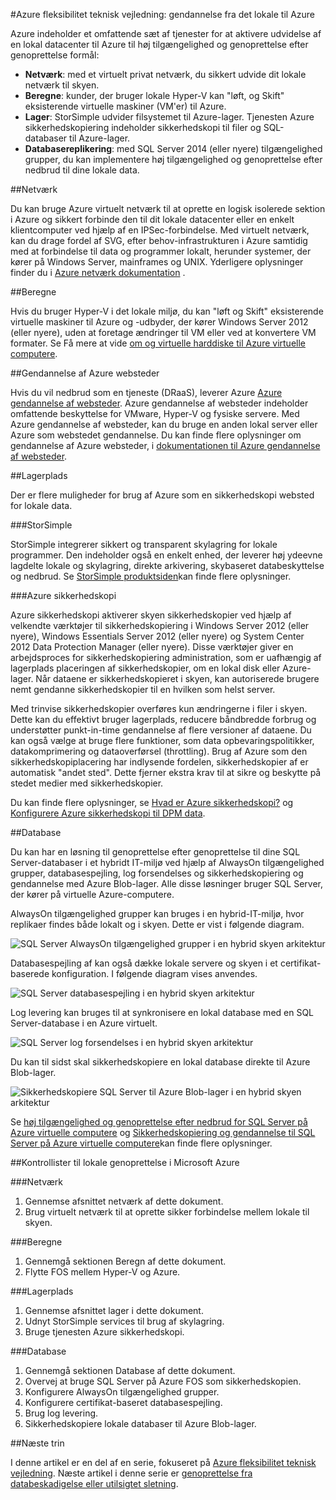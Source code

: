 <properties
   pageTitle="Teknisk vejledning: gendannelse fra det lokale til Azure | Microsoft Azure"
   description="Artikel om forståelse og design gendannelse systemer fra lokale infrastruktur til Azure"
   services=""
   documentationCenter="na"
   authors="adamglick"
   manager="saladki"
   editor=""/>

<tags
   ms.service="resiliency"
   ms.devlang="na"
   ms.topic="article"
   ms.tgt_pltfrm="na"
   ms.workload="na"
   ms.date="08/18/2016"
   ms.author="aglick"/>

#<a name="azure-resiliency-technical-guidance-recovery-from-on-premises-to-azure"></a>Azure fleksibilitet teknisk vejledning: gendannelse fra det lokale til Azure

Azure indeholder et omfattende sæt af tjenester for at aktivere udvidelse af en lokal datacenter til Azure til høj tilgængelighed og genoprettelse efter genoprettelse formål:

* __Netværk__: med et virtuelt privat netværk, du sikkert udvide dit lokale netværk til skyen.
* __Beregne__: kunder, der bruger lokale Hyper-V kan "løft, og Skift" eksisterende virtuelle maskiner (VM'er) til Azure.
* __Lager__: StorSimple udvider filsystemet til Azure-lager. Tjenesten Azure sikkerhedskopiering indeholder sikkerhedskopi til filer og SQL-databaser til Azure-lager.
* __Databasereplikering__: med SQL Server 2014 (eller nyere) tilgængelighed grupper, du kan implementere høj tilgængelighed og genoprettelse efter nedbrud til dine lokale data.

##<a name="networking"></a>Netværk

Du kan bruge Azure virtuelt netværk til at oprette en logisk isolerede sektion i Azure og sikkert forbinde den til dit lokale datacenter eller en enkelt klientcomputer ved hjælp af en IPSec-forbindelse. Med virtuelt netværk, kan du drage fordel af SVG, efter behov-infrastrukturen i Azure samtidig med at forbindelse til data og programmer lokalt, herunder systemer, der kører på Windows Server, mainframes og UNIX. Yderligere oplysninger finder du i [Azure netværk dokumentation](../virtual-network/virtual-networks-overview.md) .

##<a name="compute"></a>Beregne

Hvis du bruger Hyper-V i det lokale miljø, du kan "løft og Skift" eksisterende virtuelle maskiner til Azure og -udbyder, der kører Windows Server 2012 (eller nyere), uden at foretage ændringer til VM eller ved at konvertere VM formater. Se Få mere at vide [om og virtuelle harddiske til Azure virtuelle computere](../virtual-machines/virtual-machines-linux-about-disks-vhds.md).

##<a name="azure-site-recovery"></a>Gendannelse af Azure websteder

Hvis du vil nedbrud som en tjeneste (DRaaS), leverer Azure [Azure gendannelse af websteder](https://azure.microsoft.com/services/site-recovery/). Azure gendannelse af websteder indeholder omfattende beskyttelse for VMware, Hyper-V og fysiske servere. Med Azure gendannelse af websteder, kan du bruge en anden lokal server eller Azure som webstedet gendannelse. Du kan finde flere oplysninger om gendannelse af Azure websteder, i [dokumentationen til Azure gendannelse af websteder](https://azure.microsoft.com/documentation/services/site-recovery/).

##<a name="storage"></a>Lagerplads

Der er flere muligheder for brug af Azure som en sikkerhedskopi websted for lokale data.

###<a name="storsimple"></a>StorSimple

StorSimple integrerer sikkert og transparent skylagring for lokale programmer. Den indeholder også en enkelt enhed, der leverer høj ydeevne lagdelte lokale og skylagring, direkte arkivering, skybaseret databeskyttelse og nedbrud. Se [StorSimple produktsiden](https://azure.microsoft.com/services/storsimple/)kan finde flere oplysninger.

###<a name="azure-backup"></a>Azure sikkerhedskopi

Azure sikkerhedskopi aktiverer skyen sikkerhedskopier ved hjælp af velkendte værktøjer til sikkerhedskopiering i Windows Server 2012 (eller nyere), Windows Essentials Server 2012 (eller nyere) og System Center 2012 Data Protection Manager (eller nyere). Disse værktøjer giver en arbejdsproces for sikkerhedskopiering administration, som er uafhængig af lagerplads placeringen af sikkerhedskopier, om en lokal disk eller Azure-lager. Når dataene er sikkerhedskopieret i skyen, kan autoriserede brugere nemt gendanne sikkerhedskopier til en hvilken som helst server.

Med trinvise sikkerhedskopier overføres kun ændringerne i filer i skyen. Dette kan du effektivt bruger lagerplads, reducere båndbredde forbrug og understøtter punkt-in-time gendannelse af flere versioner af dataene. Du kan også vælge at bruge flere funktioner, som data opbevaringspolitikker, datakomprimering og dataoverførsel (throttling). Brug af Azure som den sikkerhedskopiplacering har indlysende fordelen, sikkerhedskopier af er automatisk "andet sted". Dette fjerner ekstra krav til at sikre og beskytte på stedet medier med sikkerhedskopier.

Du kan finde flere oplysninger, se [Hvad er Azure sikkerhedskopi?](../backup/backup-introduction-to-azure-backup.md) og [Konfigurere Azure sikkerhedskopi til DPM data](https://technet.microsoft.com/library/jj728752.aspx).

##<a name="database"></a>Database

Du kan har en løsning til genoprettelse efter genoprettelse til dine SQL Server-databaser i et hybridt IT-miljø ved hjælp af AlwaysOn tilgængelighed grupper, databasespejling, log forsendelses og sikkerhedskopiering og gendannelse med Azure Blob-lager. Alle disse løsninger bruger SQL Server, der kører på virtuelle Azure-computere.

AlwaysOn tilgængelighed grupper kan bruges i en hybrid-IT-miljø, hvor replikaer findes både lokalt og i skyen. Dette er vist i følgende diagram.

![SQL Server AlwaysOn tilgængelighed grupper i en hybrid skyen arkitektur](./media/resiliency-technical-guidance-recovery-on-premises-azure/SQL_Server_Disaster_Recovery-3.png)

Databasespejling af kan også dække lokale servere og skyen i et certifikat-baserede konfiguration. I følgende diagram vises anvendes.

![SQL Server databasespejling i en hybrid skyen arkitektur](./media/resiliency-technical-guidance-recovery-on-premises-azure/SQL_Server_Disaster_Recovery-4.png)

Log levering kan bruges til at synkronisere en lokal database med en SQL Server-database i en Azure virtuelt.

![SQL Server log forsendelses i en hybrid skyen arkitektur](./media/resiliency-technical-guidance-recovery-on-premises-azure/SQL_Server_Disaster_Recovery-5.png)

Du kan til sidst skal sikkerhedskopiere en lokal database direkte til Azure Blob-lager.

![Sikkerhedskopiere SQL Server til Azure Blob-lager i en hybrid skyen arkitektur](./media/resiliency-technical-guidance-recovery-on-premises-azure/SQL_Server_Disaster_Recovery-6.png)

Se [høj tilgængelighed og genoprettelse efter nedbrud for SQL Server på Azure virtuelle computere](../virtual-machines/virtual-machines-windows-sql-high-availability-dr.md) og [Sikkerhedskopiering og gendannelse til SQL Server på Azure virtuelle computere](../virtual-machines/virtual-machines-windows-sql-backup-recovery.md)kan finde flere oplysninger.

##<a name="checklists-for-on-premises-recovery-in-microsoft-azure"></a>Kontrollister til lokale genoprettelse i Microsoft Azure

###<a name="networking"></a>Netværk

  1. Gennemse afsnittet netværk af dette dokument.
  2. Brug virtuelt netværk til at oprette sikker forbindelse mellem lokale til skyen.

###<a name="compute"></a>Beregne

  1. Gennemgå sektionen Beregn af dette dokument.
  2. Flytte FOS mellem Hyper-V og Azure.

###<a name="storage"></a>Lagerplads

  1. Gennemse afsnittet lager i dette dokument.
  2. Udnyt StorSimple services til brug af skylagring.
  3. Bruge tjenesten Azure sikkerhedskopi.

###<a name="database"></a>Database

  1. Gennemgå sektionen Database af dette dokument.
  2. Overvej at bruge SQL Server på Azure FOS som sikkerhedskopien.
  3. Konfigurere AlwaysOn tilgængelighed grupper.
  4. Konfigurere certifikat-baseret databasespejling.
  5. Brug log levering.
  6. Sikkerhedskopiere lokale databaser til Azure Blob-lager.

##<a name="next-steps"></a>Næste trin

I denne artikel er en del af en serie, fokuseret på [Azure fleksibilitet teknisk vejledning](./resiliency-technical-guidance.md). Næste artikel i denne serie er [genoprettelse fra databeskadigelse eller utilsigtet sletning](./resiliency-technical-guidance-recovery-data-corruption.md).